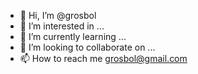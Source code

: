 - 👋 Hi, I’m @grosbol
- 👀 I’m interested in ...
- 🌱 I’m currently learning ...
- 💞️ I’m looking to collaborate on ...
- 📫 How to reach me grosbol@gmail.com

<!---
grosbol/grosbol is a ✨ special ✨ repository because its `README.md` (this file) appears on your GitHub profile.
You can click the Preview link to take a look at your changes.
--->
